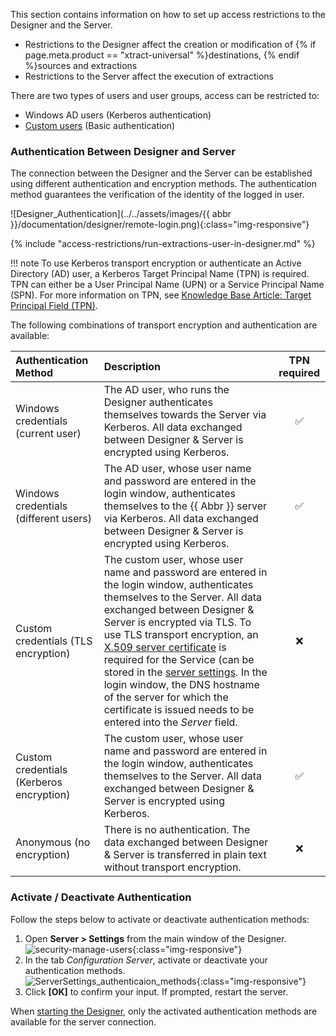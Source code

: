 
This section contains information on how to set up access restrictions to the Designer and the Server.

- Restrictions to the Designer affect the creation or modification of {% if page.meta.product == "xtract-universal" %}destinations, {% endif %}sources and extractions
- Restrictions to the Server affect the execution of extractions

There are two types of users and user groups, access can be restricted to:

- Windows AD users (Kerberos authentication)
- [Custom users](user-management.md) (Basic authentication)



### Authentication Between Designer and Server


The connection between the Designer and the Server can be established using different authentication and encryption methods.
The authentication method guarantees the verification of the identity of the logged in user.

![Designer_Authentication](../../assets/images/{{ abbr }}/documentation/designer/remote-login.png){:class="img-responsive"}

{% include "access-restrictions/run-extractions-user-in-designer.md" %}

!!! note 
	To use Kerberos transport encryption or authenticate an Active Directory (AD) user, a Kerberos Target Principal Name (TPN) is required. 
	TPN can either be a User Principal Name (UPN) or a Service Principal Name (SPN). 
	For more information on TPN, see [Knowledge Base Article: Target Principal Field (TPN)](../../knowledge-base/target-principal-TPN.md).

The following combinations of transport encryption and authentication are available:

| Authentication Method | Description | TPN required |
| :------ |:--- | :---: |
| Windows credentials (current user) | The AD user, who runs the Designer authenticates themselves towards the Server via Kerberos. All data exchanged between Designer & Server is encrypted using Kerberos. | :white_check_mark: |
| Windows credentials (different users) | The AD user, whose user name and password are entered in the login window, authenticates themselves to the {{ Abbr }} server via Kerberos. All data exchanged between Designer & Server is encrypted using Kerberos.| :white_check_mark: |
| Custom credentials (TLS encryption) | The custom user, whose user name and password are entered in the login window, authenticates themselves to the Server. All data exchanged between Designer & Server is encrypted via TLS. To use TLS transport encryption, an [X.509 server certificate](install-x.509-certificate.md) is required for the Service (can be stored in the [server settings](../server/server-settings.md). In the login window, the DNS hostname of the server for which the certificate is issued needs to be entered into the *Server* field. | :x: |
| Custom credentials (Kerberos encryption) | The custom user, whose user name and password are entered in the login window, authenticates themselves to the Server. All data exchanged between Designer & Server is encrypted using Kerberos. | :white_check_mark: |  
| Anonymous (no encryption) | There is no authentication. The data exchanged between Designer & Server is transferred in plain text without transport encryption. | :x: |  

### Activate / Deactivate Authentication

Follow the steps below to activate or deactivate authentication methods:<br>

1. Open **Server > Settings** from the main window of the Designer.<br>
![security-manage-users](../../assets/images/documentation/access-restriction/server-settings_manage.png){:class="img-responsive"}
2. In the tab *Configuration Server*, activate or deactivate your authentication methods.<br>
![ServerSettings_authenticaion_methods](../../assets/images/documentation/access-restriction/authentication-server-settings.png){:class="img-responsive"}
3. Click **[OK]** to confirm your input. If prompted, restart the server.

When [starting the Designer](../designer.md), only the activated authentication methods are available for the server connection.